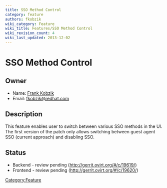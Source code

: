 ```yaml
---
title: SSO Method Control
category: feature
authors: fkobzik
wiki_category: Feature
wiki_title: Features/SSO Method Control
wiki_revision_count: 4
wiki_last_updated: 2013-12-02
---
```


# SSO Method Control

## Owner

*   Name: [Frank Kobzik](User:Fkobzik)
*   Email: <fkobzik@redhat.com>

## Description

This feature enables user to switch between various SSO methods in the UI. The first version of the patch only allows switching between guest agent SSO (current approach) and disabling SSO.

## Status

*   Backend - review pending (http://gerrit.ovirt.org/#/c/19619/)
*   Frontend - review pending (http://gerrit.ovirt.org/#/c/19620/)

<Category:Feature>
